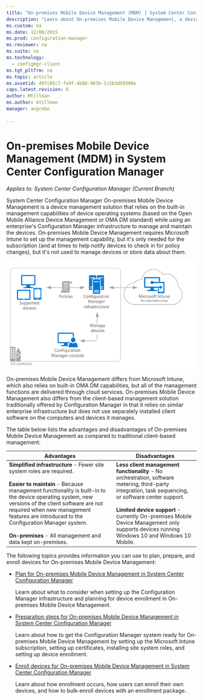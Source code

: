 ```yaml
---
title: "On-premises Mobile Device Management (MDM) | System Center Configuration Manager"
description: "Learn about On-premises Mobile Device Management, a device management solution in System Center Configuration Manager."
ms.custom: na
ms.date: 12/08/2015
ms.prod: configuration-manager
ms.reviewer: na
ms.suite: na
ms.technology:
  - configmgr-client
ms.tgt_pltfrm: na
ms.topic: article
ms.assetid: 497c05c7-fe9f-4b88-983b-1c5b3d59308e
caps.latest.revision: 8
author: Mtillman
ms.author: mtillman
manager: angrobe

---
```

# On-premises Mobile Device Management (MDM) in System Center Configuration Manager

*Applies to: System Center Configuration Manager (Current Branch)*

System Center Configuration Manager On\-premises Mobile Device Management is a device management solution that relies on the built-in management capabilities of device operating systems (based on the Open Mobile Alliance Device Management  or OMA DM standard) while using an enterprise's Configuration Manager infrastructure to manage and maintain the devices. On\-premises Mobile Device Management requires Microsoft Intune to set up the management capability, but it's only needed for the subscription (and at times to help notify devices to check in for policy changes), but it's not used to manage devices or store data about them.  

 ![On\-premises conceptual](media/On-premises-conceptual.png)  

 On\-premises Mobile Device Management differs from Microsoft Intune, which also relies on built-in  OMA DM capabilities, but all of the management functions are delivered through cloud services.  On\-premises Mobile Device Management also differs from the client-based management solution traditionally offered by Configuration Manager in that it relies on similar enterprise infrastructure but does not use separately installed client software on the computers and devices it manages.  

 The table below lists the advantages and disadvantages of On\-premises Mobile Device Management as compared to traditional client-based management:  

|Advantages|Disadvantages|  
|----------------|-------------------|  
|**Simplified infrastructure** - Fewer site system roles are required.<br /><br /> **Easier to maintain** - Because management functionality is built-in to the device operating system, new versions of the client software are not required when new management features are introduced to the Configuration Manager system.<br /><br /> **On-premises** - All management and data kept on-premises.|**Less client management functionality** - No orchestration, software metering, third-party integration, task sequencing, or software center support.<br /><br /> **Limited device support** - currently On\-premises Mobile Device Management only supports devices running Windows 10 and Windows 10 Mobile.|  

 The following topics provides information you can use to plan, prepare, and enroll devices for On\-premises Mobile Device Management:  

-   [Plan for On-premises Mobile Device Management in System Center Configuration Manager](../plan-design/plan-on-premises-mdm.md)  

     Learn about what to consider when setting up the Configuration Manager infrastructure and planning for device enrollment in On\-premises Mobile Device Management.  

-   [Preparation steps for On-premises Mobile Device Management in System Center Configuration Manager](../get-started/preparation-steps-for-on-premises-mdm.md)  

     Learn about how to get the Configuration Manager system ready for On\-premises Mobile Device Management by setting up the Microsoft Intune subscription, setting up certificates, installing site system roles, and setting up device enrollment.  

-   [Enroll devices for On-premises Mobile Device Management in System Center Configuration Manager](../deploy-use/enroll-devices-on-premises-mdm.md)  

     Learn about how enrollment occurs, how users can enroll their own devices, and how to bulk-enroll devices with an enrollment package.  
